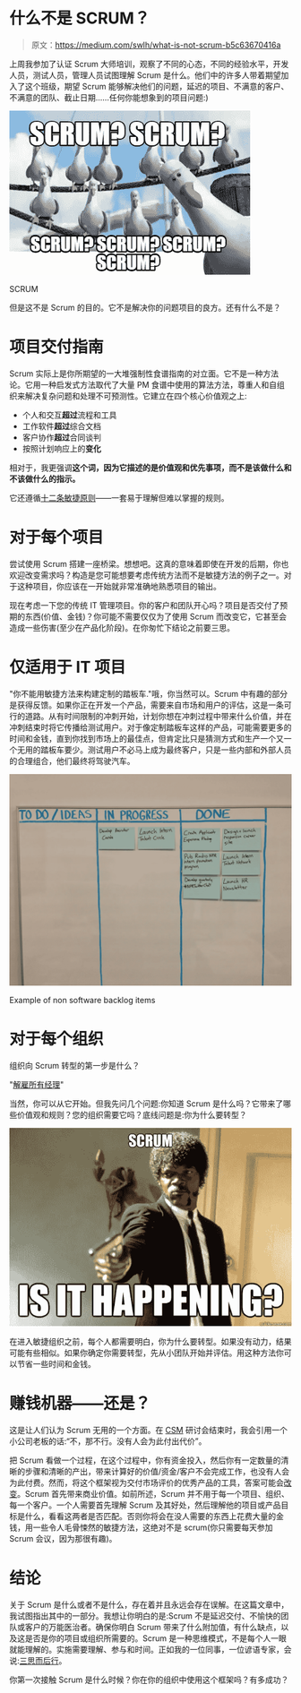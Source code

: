 # 什么不是 SCRUM？

> 原文：<https://medium.com/swlh/what-is-not-scrum-b5c63670416a>

上周我参加了认证 Scrum 大师培训，观察了不同的心态，不同的经验水平，开发人员，测试人员，管理人员试图理解 Scrum 是什么。他们中的许多人带着期望加入了这个班级，期望 Scrum 能够解决他们的问题，延迟的项目、不满意的客户、不满意的团队、截止日期……任何你能想象到的项目问题:)

![](img/e8ddfbe0328d5fbd63628ed0e1432f5d.png)

SCRUM

但是这不是 Scrum 的目的。它不是解决你的问题项目的良方。还有什么不是？

# 项目交付指南

Scrum 实际上是你所期望的一大堆强制性食谱指南的对立面。它不是一种方法论。它用一种启发式方法取代了大量 PM 食谱中使用的算法方法，尊重人和自组织来解决复杂问题和处理不可预测性。它建立在四个核心价值观之上:

*   个人和交互**超过**流程和工具
*   工作软件**超过**综合文档
*   客户协作**超过**合同谈判
*   按照计划响应上的**变化**

相对于，我更强调**这个词，因为它描述的是价值观和优先事项，而不是该做什么和不该做什么的指示。**

它还遵循[十二条敏捷原则](https://agilemanifesto.org/principles.html)——一套易于理解但难以掌握的规则。

# 对于每个项目

尝试使用 Scrum 搭建一座桥梁。想想吧。这真的意味着即使在开发的后期，你也欢迎改变需求吗？构造是您可能想要考虑传统方法而不是敏捷方法的例子之一。对于这种项目，你应该在一开始就非常准确地熟悉项目的输出。

现在考虑一下您的传统 IT 管理项目。你的客户和团队开心吗？项目是否交付了预期的东西(价值、金钱)？你可能不需要仅仅为了使用 Scrum 而改变它，它甚至会造成一些伤害(至少在产品化阶段)。在你匆忙下结论之前要三思。

# 仅适用于 IT 项目

"你不能用敏捷方法来构建定制的踏板车."哦，你当然可以。Scrum 中有趣的部分是获得反馈。如果你正在开发一个产品，需要来自市场和用户的评估，这是一条可行的道路。从有时间限制的冲刺开始，计划你想在冲刺过程中带来什么价值，并在冲刺结束时将它传播给测试用户。对于像定制踏板车这样的产品，可能需要更多的时间和金钱，直到你找到市场上的最佳点，但肯定比只是猜测方式和生产一个又一个无用的踏板车要少。测试用户不必马上成为最终客户，只是一些内部和外部人员的合理组合，他们最终将驾驶汽车。

![](img/7f4d1c5801b2b0a5bb93c9b610414922.png)

Example of non software backlog items

# 对于每个组织

组织向 Scrum 转型的第一步是什么？

"[解雇所有经理](https://giphy.com/gifs/foxtv-gordon-ramsay-fired-you-are-done-ToMjGpmjnM666vQ73X2)"

当然，你可以从它开始。但我先问几个问题:你知道 Scrum 是什么吗？它带来了哪些价值观和规则？您的组织需要它吗？底线问题是:你为什么要转型？

![](img/1a6543cad05413f1b10a475c26034ab2.png)

在进入敏捷组织之前，每个人都需要明白，你为什么要转型。如果没有动力，结果可能有些相似。如果你确定你需要转型，先从小团队开始并评估。用这种方法你可以节省一些时间和金钱。

# 赚钱机器——还是？

这是让人们认为 Scrum 无用的一个方面。在 [CSM](https://www.scrumalliance.org/get-certified/scrum-master-track/certified-scrummaster) 研讨会结束时，我会引用一个小公司老板的话:“不，那不行。没有人会为此付出代价”。

把 Scrum 看做一个过程，在这个过程中，你有资金投入，然后你有一定数量的清晰的步骤和清晰的产出，带来计算好的价值/资金/客户不会完成工作，也没有人会为此付费。然而，将这个框架视为交付市场评价的优秀产品的工具，答案可能会[改变](https://media.giphy.com/media/YDxyPAyIRKS5i/giphy.gif)。Scrum 首先带来商业价值。如前所述，Scrum 并不用于每一个项目、组织、每一个客户。一个人需要首先理解 Scrum 及其好处，然后理解他的项目或产品目标是什么，看看这两者是否匹配。否则你将会在没人需要的东西上花费大量的金钱，用一些令人毛骨悚然的敏捷方法，这绝对不是 scrum(你只需要每天参加 Scrum 会议，因为那很有趣)。

# 结论

关于 Scrum 是什么或者不是什么，存在着并且永远会存在误解。在这篇文章中，我试图指出其中的一部分。我想让你明白的是:Scrum 不是延迟交付、不愉快的团队或客户的万能医治者。确保你明白 Scrum 带来了什么附加值，有什么缺点，以及这是否是你的项目或组织所需要的。Scrum 是一种思维模式，不是每个人一眼就能理解的。实施需要理解、参与和时间。正如我的一位同事，一位谚语专家，会说:[三思而后行](https://www.oxfordreference.com/view/10.1093/acref/9780199539536.001.0001/acref-9780199539536-e-2241)。

你第一次接触 Scrum 是什么时候？你在你的组织中使用这个框架吗？有多成功？